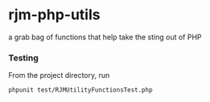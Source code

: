 rjm-php-utils
=============

a grab bag of functions that help take the sting out of PHP

### Testing ###

From the project directory, run

    phpunit test/RJMUtilityFunctionsTest.php
